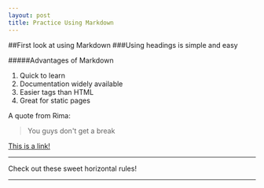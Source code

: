 ```yaml
---
layout: post
title: Practice Using Markdown
---
```


##First look at using Markdown
###Using headings is simple and easy

#####Advantages of Markdown
1. Quick to learn
2. Documentation widely available
3. Easier tags than HTML
4. Great for static pages

A quote from Rima: 
>You guys don't get a break

[This is a link!](https://help.github.com/articles/markdown-basics/)
___
Check out these sweet horizontal rules!
___
